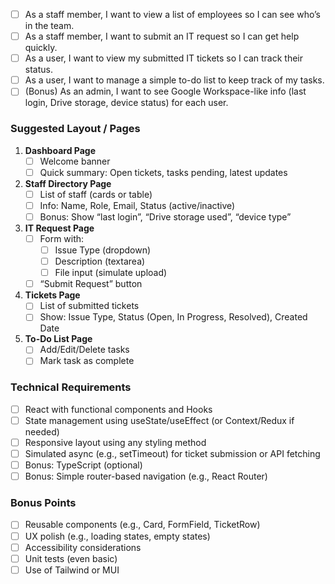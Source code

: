 - [ ] As a staff member, I want to view a list of employees so I can see who’s in the team.
- [ ] As a staff member, I want to submit an IT request so I can get help quickly.
- [ ] As a user, I want to view my submitted IT tickets so I can track their status.
- [ ] As a user, I want to manage a simple to-do list to keep track of my tasks.
- [ ] (Bonus) As an admin, I want to see Google Workspace-like info (last login, Drive storage, device status) for each user.

### Suggested Layout / Pages

1. **Dashboard Page**
   - [ ] Welcome banner
   - [ ] Quick summary: Open tickets, tasks pending, latest updates
2. **Staff Directory Page**
   - [ ] List of staff (cards or table)
   - [ ] Info: Name, Role, Email, Status (active/inactive)
   - [ ] Bonus: Show “last login”, “Drive storage used”, “device type”
3. **IT Request Page**
   - [ ] Form with:
     - [ ] Issue Type (dropdown)
     - [ ] Description (textarea)
     - [ ] File input (simulate upload)
   - [ ] “Submit Request” button
4. **Tickets Page**
   - [ ] List of submitted tickets
   - [ ] Show: Issue Type, Status (Open, In Progress, Resolved), Created Date
5. **To-Do List Page**
   - [ ] Add/Edit/Delete tasks
   - [ ] Mark task as complete

### Technical Requirements

- [ ] React with functional components and Hooks
- [ ] State management using useState/useEffect (or Context/Redux if needed)
- [ ] Responsive layout using any styling method
- [ ] Simulated async (e.g., setTimeout) for ticket submission or API fetching
- [ ] Bonus: TypeScript (optional)
- [ ] Bonus: Simple router-based navigation (e.g., React Router)

### Bonus Points

- [ ] Reusable components (e.g., Card, FormField, TicketRow)
- [ ] UX polish (e.g., loading states, empty states)
- [ ] Accessibility considerations
- [ ] Unit tests (even basic)
- [ ] Use of Tailwind or MUI
